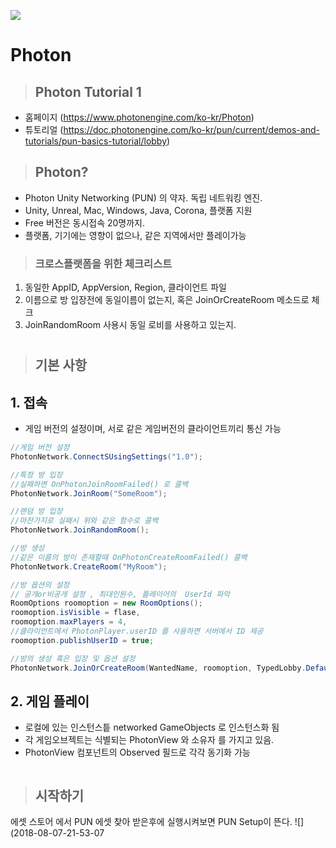 ![](#%20TIL%20%20%20/%202018%20-%2008%20-%2007.png)
# Photon

>## Photon Tutorial 1
+ 홈페이지 (https://www.photonengine.com/ko-kr/Photon)
+ 튜토리얼 (https://doc.photonengine.com/ko-kr/pun/current/demos-and-tutorials/pun-basics-tutorial/lobby)
      


>## Photon?
+ Photon Unity Networking (PUN) 의 약자. 독립 네트워킹 엔진.
+ Unity, Unreal, Mac, Windows, Java, Corona, 플랫폼 지원
+ Free 버전은 동시접속 20명까지.
+ 플랫폼, 기기에는 영향이 없으나, 같은 지역에서만 플레이가능


>### **크로스플랫폼을  위한 체크리스트**
1. 동일한 AppID, AppVersion, Region, 클라이언트 파일
2. 이름으로 방 입장전에 동일이름이 없는지, 혹은 JoinOrCreateRoom 메소드로 체크
3. JoinRandomRoom 사용시 동일 로비를 사용하고 있는지.

#
>## 기본 사항

## 1. 접속
+ 게임 버전의 설정이며, 서로 같은 게임버전의 클라이언트끼리 통신 가능
```csharp
//게임 버전 설정
PhotonNetwork.ConnectSUsingSettings("1.0");

//특정 방 입장 
//실패하면 OnPhotonJoinRoomFailed() 로 콜백 
PhotonNetwork.JoinRoom("SomeRoom");

//랜덤 방 입장
//마찬가지로 실패시 위와 같은 함수로 콜백
PhotonNetwork.JoinRandomRoom();

//방 생성
//같은 이름의 방이 존재할때 OnPhotonCreateRoomFailed() 콜백
PhotonNetwork.CreateRoom("MyRoom");

//방 옵션의 설정
// 공개or비공개 설정 , 최대인원수, 플레이어의  UserId 파악
RoomOptions roomoption = new RoomOptions();
roomoption.isVisible = flase,
roomoption.maxPlayers = 4,
//클라이언트에서 PhotonPlayer.userID 를 사용하면 서버에서 ID 제공
roomoption.publishUserID = true;

//방의 생성 혹은 입장 및 옵션 설정
PhotonNetwork.JoinOrCreateRoom(WantedName, roomoption, TypedLobby.Default);
```

## 2. 게임 플레이

+ 로컬에 있는 인스턴스틑 networked GameObjects 로 인스턴스화 됨
+ 각 게임오브젝트는 식별되는 PhotonView 와 소유자 를 가지고 있음.
+ PhotonView 컴포넌트의 Observed 필드로 각각 동기화 가능

```csharp

```

>## 시작하기

에셋 스토어 에서 PUN 에셋 찾아 받은후에 실행시켜보면
PUN Setup이 뜬다. 
![](2018-08-07-21-53-07

